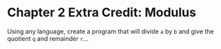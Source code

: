 # Chapter 2 Extra Credit: Modulus

Using any language, create a program that will divide `a` by `b` and give the quotient `q` and remainder `r`...
